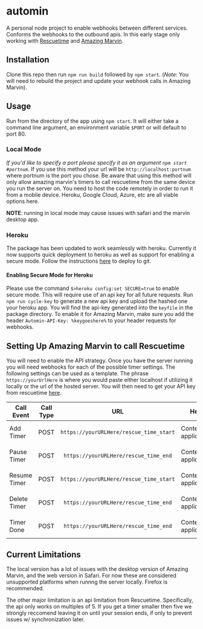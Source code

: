 # automin
A personal node project to enable webhooks between different services. Conforms the webhooks to the outbound apis.
In this early stage only working with [Rescuetime](https://rescuetime.com) and [Amazing Marvin](https://www.amazingmarvin.com).

## Installation

Clone this repo then run `npm run build` followed by `npm start`.
(_Note_: You will need to rebuild the project and update your webhook calls in Amazing Marvin). 

## Usage

Run from the directory of the app using `npm start`. It will either take a command line argument, an environment variable `$PORT` or will default to port 80.

### Local Mode

*If you'd like to specify a port please specify it as an argument `npm start #portnum`.* If you use this method your url will be `http://localhost:portnum` where portnum
is the port you chose. Be aware that using this method will only allow amazing marvin's timers to call rescuetime from the same device you run the server on. You need to
host the code remotely in order to run it from a mobile device. Heroku, Google Cloud, Azure, etc are all viable options here.

**NOTE**: running in local mode may cause issues with safari and the marvin desktop app. 

### Heroku

The package has been updated to work seamlessly with heroku. Currently it now supports quick deployment to heroku as well as support for enabling a secure mode.
Follow the instructions [here](https://devcenter.heroku.com/articles/git) to deploy to git. 

#### Enabling Secure Mode for Heroku

Please use the command `$>heroku config:set SECURE=true` to enable secure mode. This will require use of an api key for all future requests. Run `npm run cycle-key`
to generate a new api key and upload the hashed one your heroku app. You will find the api-key generated into the `keyfile` in the package directory. To enable it
for Amazing Marvin, make sure you add the header `Automin-API-Key: %keygoeshere%` to your header requests for webhooks.

## Setting Up Amazing Marvin to call Rescuetime
You will need to enable the API strategy. Once you have the server running you will need webhooks for each of the possible timer settings. The following settings
can be used as a template. The phrase `https://yourUrlHere` is where you would paste either localhost if utilizing it locally or the url of the hosted server.
You will then need to get your API key from rescuetime [here](https://www.rescuetime.com/anapi/manage).

| Call Event | Call Type | URL | Header 1 | Header 2 |
| --- | --- | :-: | --- | --- 
| Add Timer | POST | `https://yourURLHere/rescue_time_start` | Content-Type: application/json | X-Api-Key: `yourAPIKey` |
| Pause Timer | POST | `https://yourURLHere/rescue_time_end` | Content-Type: application/json | X-Api-Key: `yourAPIKey` |
| Resume Timer | POST | `https://yourURLHere/rescue_time_start` | Content-Type: application/json | X-Api-Key: `yourAPIKey` |
| Delete Timer | POST | `https://yourURLHere/rescue_time_end` | Content-Type: application/json | X-Api-Key: `yourAPIKey` |
| Timer Done | POST | `https://yourURLHere/rescue_time_end` | Content-Type: application/json | X-Api-Key: `yourAPIKey` |


## Current Limitations
The local version has a lot of issues with the desktop version of Amazing Marvin, and the web version in Safari. For now these are considered 
unsupported platforms when runnng the server locally. Firefox is recommended.

The other major limitation is an api limitation from Rescuetime. Specifically, the api only works on multiples of 5. If you get a timer 
smaller then five we strongly reccomend leaving it on until your session ends, if only to prevent issues w/ synchronization later.
